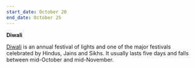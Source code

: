 ```yaml
---
start_date: October 20
end_date: October 25
---
```

**Diwali**

[Diwali](https://en.wikipedia.org/wiki/Diwali) is an annual festival of lights and one of the major festivals celebrated by Hindus, Jains and Sikhs. It usually lasts five days and falls between mid-October and mid-November.
